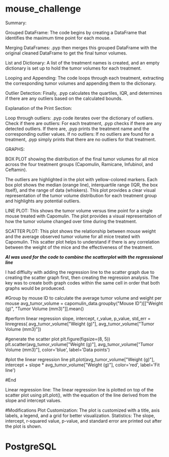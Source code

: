 # mouse_challenge

Summary:

Grouped DataFrame: The code begins by creating a DataFrame that identifies the maximum time point for each mouse.

Merging DataFrames: .pyp then merges this grouped DataFrame with the original cleaned DataFrame to get the final tumor volumes.

List and Dictionary: A list of the treatment names is created, and an empty dictionary is set up to hold the tumor volumes for each treatment.

Looping and Appending: The code loops through each treatment, extracting the corresponding tumor volumes and appending them to the dictionary.

Outlier Detection: Finally, .pyp calculates the quartiles, IQR, and determines if there are any outliers based on the calculated bounds.

Explanation of the Print Section:

Loop through outliers: .pyp code iterates over the dictionary of outliers.
Check if there are outliers: For each treatment, .pyp checks if there are any detected outliers. If there are, .pyp prints the treatment name and the corresponding outlier values.
If no outliers: If no outliers are found for a treatment, .pyp simply prints that there are no outliers for that treatment.

GRAPHS:   

BOX PLOT showing the distribution of the final tumor volumes for all mice across the four treatment groups (Capomulin, Ramicane, Infubinol, and Ceftamin).

  The outliers are highlighted in the plot with yellow-colored markers.
  Each box plot shows the median (orange line), interquartile range (IQR, the box itself), and the range of data (whiskers).
  This plot provides a clear visual representation of the tumor volume distribution for each treatment group and highlights    any potential outliers. 

LINE PLOT: This shows the tumor volume versus time point for a single mouse treated with Capomulin. The plot provides a visual representation of how the tumor volume changed over time during the treatment.

SCATTER PLOT: This plot shows the relationship between mouse weight and the average observed tumor volume for all mice treated with Capomulin. This scatter plot helps to understand if there is any correlation between the weight of the mice and the effectiveness of the treatment.

***AI was used for the code to combine the scatterplot with the regressional line***

I had diffiulty with adding the regression line to the scatter graph due to creating the scatter graph first, then creating the regression analysis.   The key was to create both graph codes within the same cell in order that both graphs would be produeced.  

#Group by mouse ID to calculate the average tumor volume and weight per mouse
avg_tumor_volume = capomulin_data.groupby("Mouse ID")[["Weight (g)", "Tumor Volume (mm3)"]].mean()


#perform linear regression
slope, intercept, r_value, p_value, std_err = linregress(
    avg_tumor_volume["Weight (g)"], avg_tumor_volume["Tumor Volume (mm3)"])

#generate the scatter plot
plt.figure(figsize=(8, 5))
plt.scatter(avg_tumor_volume["Weight (g)"], avg_tumor_volume["Tumor Volume (mm3)"], color='blue', label='Data points')

#plot the linear regression line
plt.plot(avg_tumor_volume["Weight (g)"], intercept + slope * avg_tumor_volume["Weight (g)"], color='red', label='Fit line')

#End

Linear regression line: The linear regression line is plotted on top of the scatter plot using plt.plot(), with the equation of the line derived from the slope and intercept values.

#Modifications
Plot Customization: The plot is customized with a title, axis labels, a legend, and a grid for better visualization.
Statistics: The slope, intercept, r-squared value, p-value, and standard error are printed out after the plot is shown.
# PostgreSQL

